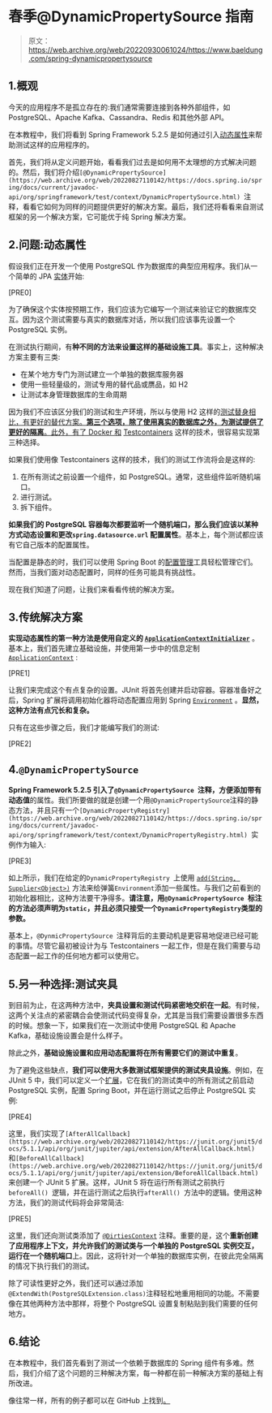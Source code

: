 # 春季@DynamicPropertySource 指南

> 原文：<https://web.archive.org/web/20220930061024/https://www.baeldung.com/spring-dynamicpropertysource>

## 1.概观

今天的应用程序不是孤立存在的:我们通常需要连接到各种外部组件，如 PostgreSQL、Apache Kafka、Cassandra、Redis 和其他外部 API。

在本教程中，我们将看到 Spring Framework 5.2.5 是如何通过引入[动态属性](https://web.archive.org/web/20220827110142/https://github.com/spring-projects/spring-framework/issues/24540)来帮助测试这样的应用程序的。

首先，我们将从定义问题开始，看看我们过去是如何用不太理想的方式解决问题的。然后，我们将介绍`[@DynamicPropertySource](https://web.archive.org/web/20220827110142/https://docs.spring.io/spring/docs/current/javadoc-api/org/springframework/test/context/DynamicPropertySource.html) `注释，看看它如何为同样的问题提供更好的解决方案。最后，我们还将看看来自测试框架的另一个解决方案，它可能优于纯 Spring 解决方案。

## 2.问题:动态属性

假设我们正在开发一个使用 PostgreSQL 作为数据库的典型应用程序。我们从一个简单的 JPA [实体](/web/20220827110142/https://www.baeldung.com/jpa-entities)开始:

[PRE0]

为了确保这个实体按预期工作，我们应该为它编写一个测试来验证它的数据库交互。因为这个测试需要与真实的数据库对话，所以我们应该事先设置一个 PostgreSQL 实例。

在测试执行期间，有**种不同的方法来设置这样的基础设施工具**。事实上，这种解决方案主要有三类:

*   在某个地方专门为测试建立一个单独的数据库服务器
*   使用一些轻量级的，测试专用的替代品或赝品，如 H2
*   让测试本身管理数据库的生命周期

因为我们不应该区分我们的测试和生产环境，所以与使用 H2 这样的[测试替身相比，有更好的替代方案。**第三个选项，除了使用真实的数据库之外，为测试提供了更好的隔离**。此外，有了 Docker 和](https://web.archive.org/web/20220827110142/https://monaa.dev/posts/mocks-considered-harmful/) [Testcontainers](/web/20220827110142/https://www.baeldung.com/spring-boot-testcontainers-integration-test) 这样的技术，很容易实现第三种选择。

如果我们使用像 Testcontainers 这样的技术，我们的测试工作流将会是这样的:

1.  在所有测试之前设置一个组件，如 PostgreSQL。通常，这些组件监听随机端口。
2.  进行测试。
3.  拆下组件。

**如果我们的 PostgreSQL 容器每次都要监听一个随机端口，那么我们应该以某种方式动态设置和更改`spring.datasource.url` 配置属性**。基本上，每个测试都应该有它自己版本的配置属性。

当配置是静态的时，我们可以使用 Spring Boot 的[配置管理](/web/20220827110142/https://www.baeldung.com/properties-with-spring)工具轻松管理它们。然而，当我们面对动态配置时，同样的任务可能具有挑战性。

现在我们知道了问题，让我们来看看传统的解决方案。

## 3.传统解决方案

**实现动态属性的第一种方法是使用自定义的 [`ApplicationContextInitializer`](https://web.archive.org/web/20220827110142/https://docs.spring.io/spring/docs/current/javadoc-api/org/springframework/context/ApplicationContextInitializer.html)** 。基本上，我们首先建立基础设施，并使用第一步中的信息定制 [`ApplicationContext`](/web/20220827110142/https://www.baeldung.com/spring-application-context) :

[PRE1]

让我们来完成这个有点复杂的设置。JUnit 将首先创建并启动容器。容器准备好之后，Spring 扩展将调用初始化器将动态配置应用到 Spring [`Environment`](https://web.archive.org/web/20220827110142/https://docs.spring.io/spring-framework/docs/current/javadoc-api/org/springframework/core/env/Environment.html) 。**显然，这种方法有点冗长和复杂。**

只有在这些步骤之后，我们才能编写我们的测试:

[PRE2]

## 4.`@DynamicPropertySource`

**Spring Framework 5.2.5 引入了`@DynamicPropertySource `注释，方便添加带有动态值**的属性。我们所要做的就是创建一个用`@DynamicPropertySource`注释的静态方法，并且只有一个`[DynamicPropertyRegistry](https://web.archive.org/web/20220827110142/https://docs.spring.io/spring/docs/current/javadoc-api/org/springframework/test/context/DynamicPropertyRegistry.html) `实例作为输入:

[PRE3]

如上所示，我们在给定的`DynamicPropertyRegistry `上使用 [`add(String, Supplier<Object>)`](https://web.archive.org/web/20220827110142/https://docs.spring.io/spring/docs/current/javadoc-api/org/springframework/test/context/DynamicPropertyRegistry.html#add-java.lang.String-java.util.function.Supplier-) 方法来给弹簧`Environment`添加一些属性。与我们之前看到的初始化器相比，这种方法要干净得多。**请注意，用`@DynamicPropertySource `标注的方法必须声明为`static`，并且必须只接受一个`DynamicPropertyRegistry`类型的参数。**

基本上，`@DynmicPropertySource `注释背后的主要动机是更容易地促进已经可能的事情。尽管它最初被设计为与 Testcontainers 一起工作，但是在我们需要与动态配置一起工作的任何地方都可以使用它。

## 5.另一种选择:测试夹具

到目前为止，在这两种方法中，**夹具设置和测试代码紧密地交织在一起**。有时候，这两个关注点的紧密耦合会使测试代码变得复杂，尤其是当我们需要设置很多东西的时候。想象一下，如果我们在一次测试中使用 PostgreSQL 和 Apache Kafka，基础设施设置会是什么样子。

除此之外，**基础设施设置和应用动态配置将在所有需要它们的测试中重复**。

为了避免这些缺点，**我们可以使用大多数测试框架提供的测试夹具设施**。例如，在 JUnit 5 中，我们可以定义一个[扩展](/web/20220827110142/https://www.baeldung.com/junit-5-extensions)，它在我们的测试类中的所有测试之前启动 PostgreSQL 实例，配置 Spring Boot，并在运行测试之后停止 PostgreSQL 实例:

[PRE4]

这里，我们实现了`[AfterAllCallback](https://web.archive.org/web/20220827110142/https://junit.org/junit5/docs/5.1.1/api/org/junit/jupiter/api/extension/AfterAllCallback.html) `和`[BeforeAllCallback](https://web.archive.org/web/20220827110142/https://junit.org/junit5/docs/5.1.1/api/org/junit/jupiter/api/extension/BeforeAllCallback.html) `来创建一个 JUnit 5 扩展。这样，JUnit 5 将在运行所有测试之前执行`beforeAll() `逻辑，并在运行测试之后执行`afterAll() `方法中的逻辑。使用这种方法，我们的测试代码将会非常简洁:

[PRE5]

这里，我们还向测试类添加了 [`@DirtiesContext`](/web/20220827110142/https://www.baeldung.com/spring-dirtiescontext) 注释。重要的是，这个**重新创建了应用程序上下文，并允许我们的测试类与一个单独的 PostgreSQL 实例交互，运行在一个随机端口**上。因此，这将针对一个单独的数据库实例，在彼此完全隔离的情况下执行我们的测试。

除了可读性更好之外，我们还可以通过添加`@ExtendWith(PostgreSQLExtension.class)`注释轻松地重用相同的功能。不需要像在其他两种方法中那样，将整个 PostgreSQL 设置复制粘贴到我们需要的任何地方。

## 6.结论

在本教程中，我们首先看到了测试一个依赖于数据库的 Spring 组件有多难。然后，我们介绍了这个问题的三种解决方案，每一种都在前一种解决方案的基础上有所改进。

像往常一样，所有的例子都可以在 GitHub 上找到[。](https://web.archive.org/web/20220827110142/https://github.com/eugenp/tutorials/tree/master/testing-modules/spring-testing-2)